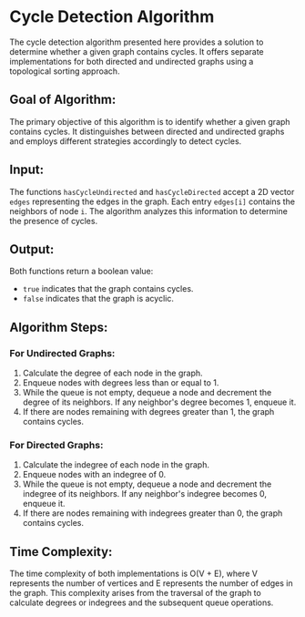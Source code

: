 # Cycle Detection Algorithm

The cycle detection algorithm presented here provides a solution to determine whether a given graph contains cycles. It offers separate implementations for both directed and undirected graphs using a topological sorting approach.

## Goal of Algorithm:
The primary objective of this algorithm is to identify whether a given graph contains cycles. It distinguishes between directed and undirected graphs and employs different strategies accordingly to detect cycles.

## Input:
The functions `hasCycleUndirected` and `hasCycleDirected` accept a 2D vector `edges` representing the edges in the graph. Each entry `edges[i]` contains the neighbors of node `i`. The algorithm analyzes this information to determine the presence of cycles.

## Output:
Both functions return a boolean value:
- `true` indicates that the graph contains cycles.
- `false` indicates that the graph is acyclic.

## Algorithm Steps:

### For Undirected Graphs:
1. Calculate the degree of each node in the graph.
2. Enqueue nodes with degrees less than or equal to 1.
3. While the queue is not empty, dequeue a node and decrement the degree of its neighbors. If any neighbor's degree becomes 1, enqueue it.
4. If there are nodes remaining with degrees greater than 1, the graph contains cycles.

### For Directed Graphs:
1. Calculate the indegree of each node in the graph.
2. Enqueue nodes with an indegree of 0.
3. While the queue is not empty, dequeue a node and decrement the indegree of its neighbors. If any neighbor's indegree becomes 0, enqueue it.
4. If there are nodes remaining with indegrees greater than 0, the graph contains cycles.

## Time Complexity:
The time complexity of both implementations is O(V + E), where V represents the number of vertices and E represents the number of edges in the graph. This complexity arises from the traversal of the graph to calculate degrees or indegrees and the subsequent queue operations.

